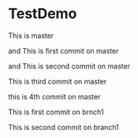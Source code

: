 # TestDemo

This is master

and This is first commit on master

and This is second commit on master

This is third commit on master

this is 4th commit on master

This is first commit on brnch1

This is second commit on branch1
